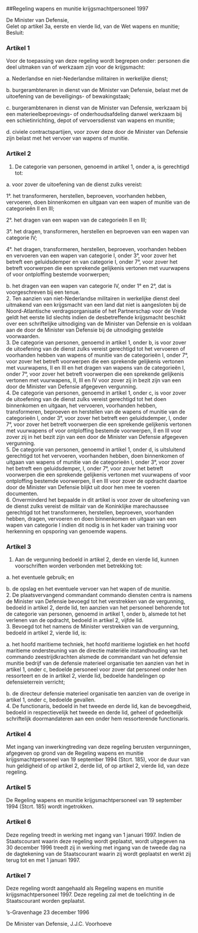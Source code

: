 <meta http-equiv='Content-Type' content='text/html; charset=utf-8' />

##Regeling wapens en munitie krijgsmachtpersoneel 1997

De Minister van Defensie,  
Gelet op artikel 3a, eerste en vierde lid, van de Wet wapens en munitie;
Besluit:     

### Artikel  1  

Voor de toepassing van deze regeling wordt begrepen onder: personen die deel uitmaken van of werkzaam zijn voor de krijgsmacht: 

a.  Nederlandse en niet-Nederlandse militairen in werkelijke dienst; 

b.  burgerambtenaren in dienst van de Minister van Defensie, belast met de uitoefening van de beveiligings- of bewakingstaak; 

c.  burgerambtenaren in dienst van de Minister van Defensie, werkzaam bij een materieelbeproevings- of onderhoudsafdeling danwel werkzaam bij een schietinrichting, depot of vervoersdienst van wapens en munitie; 

d.  civiele contractspartijen, voor zover deze door de Minister van Defensie zijn belast met het vervoer van wapens of munitie.   

### Artikel  2  

1.  De categorie van personen, genoemd in artikel 1, onder a, is gerechtigd tot: 

a. voor zover de uitoefening van de dienst zulks vereist: 

1°. het transformeren, herstellen, beproeven, voorhanden hebben, vervoeren, doen binnenkomen en uitgaan van een wapen of munitie van de categorieën II en III;  

2°. het dragen van een wapen van de categorieën II en III;  

3°. het dragen, transformeren, herstellen en beproeven van een wapen van categorie IV;  

4°. het dragen, transformeren, herstellen, beproeven, voorhanden hebben en vervoeren van een wapen van categorie I, onder 3°, voor zover het betreft een geluidsdemper en van categorie I, onder 7°, voor zover het betreft voorwerpen die een sprekende gelijkenis vertonen met vuurwapens of voor ontploffing bestemde voorwerpen;    

b. het dragen van een wapen van categorie IV, onder 1° en 2°, dat is voorgeschreven bij een tenue.     
2.  Ten aanzien van niet-Nederlandse militairen in werkelijke dienst deel uitmakend van een krijgsmacht van een land dat niet is aangesloten bij de Noord-Atlantische verdragsorganisatie of het Partnerschap voor de Vrede geldt het eerste lid slechts indien de desbetreffende krijgsmacht beschikt over een schriftelijke uitnodiging van de Minister van Defensie en is voldaan aan de door de Minister van Defensie bij de uitnodiging gestelde voorwaarden.  
3. De categorie van personen, genoemd in artikel 1, onder b, is voor zover de uitoefening van de dienst zulks vereist gerechtigd tot het vervoeren of voorhanden hebben van wapens of munitie van de categorieën I, onder 7°, voor zover het betreft voorwerpen die een sprekende gelijkenis vertonen met vuurwapens, II en III en het dragen van wapens van de categorieën I, onder 7°, voor zover het betreft voorwerpen die een sprekende gelijkenis vertonen met vuurwapens, II, III en IV voor zover zij in bezit zijn van een door de Minister van Defensie afgegeven vergunning.  
4.  De categorie van personen, genoemd in artikel 1, onder c, is voor zover de uitoefening van de dienst zulks vereist gerechtigd tot het doen binnenkomen en uitgaan, het vervoeren, voorhanden hebben, transformeren, beproeven en herstellen van de wapens of munitie van de categorieën I, onder 3°, voor zover het betreft een geluidsdemper, I, onder 7°, voor zover het betreft voorwerpen die een sprekende gelijkenis vertonen met vuurwapens of voor ontploffing bestemde voorwerpen, II en III voor zover zij in het bezit zijn van een door de Minister van Defensie afgegeven vergunning.  
5. De categorie van personen, genoemd in artikel 1, onder d, is uitsluitend gerechtigd tot het vervoeren, voorhanden hebben, doen binnenkomen of uitgaan van wapens of munitie van de categorieën I, onder 3°, voor zover het betreft een geluidsdemper, I, onder 7°, voor zover het betreft voorwerpen die een sprekende gelijkenis vertonen met vuurwapens of voor ontploffing bestemde voorwerpen, II en III voor zover de opdracht daartoe door de Minister van Defensie blijkt uit door hen mee te voeren documenten.  
6.  Onverminderd het bepaalde in dit artikel is voor zover de uitoefening van de dienst zulks vereist de militair van de Koninklijke marechaussee gerechtigd tot het transformeren, herstellen, beproeven, voorhanden hebben, dragen, vervoeren en doen binnenkomen en uitgaan van een wapen van categorie I indien dit nodig is in het kader van training voor herkenning en opsporing van genoemde wapens. 

### Artikel  3  

1.  Aan de vergunning bedoeld in artikel 2, derde en vierde lid, kunnen voorschriften worden verbonden met betrekking tot: 

a.  het eventuele gebruik; en 

b.  de opslag en het eventuele vervoer van het wapen of de munitie.    
2.  De plaatsvervangend commandant commando diensten centra is namens de Minister van Defensie bevoegd tot het verstrekken van de vergunning, bedoeld in artikel 2, derde lid, ten aanzien van het personeel behorende tot de categorie van personen, genoemd in artikel 1, onder b, alsmede tot het verlenen van de opdracht, bedoeld in artikel 2, vijfde lid.   
3.  Bevoegd tot het namens de Minister verstrekken van de vergunning, bedoeld in artikel 2, vierde lid, is: 

a. het hoofd maritieme techniek, het hoofd maritieme logistiek en het hoofd maritieme ondersteuning van de directie materiële instandhouding van het commando zeestrijdkrachten alsmede de commandant van het defensie munitie bedrijf van de defensie materieel organisatie ten aanzien van het in artikel 1, onder c, bedoelde personeel voor zover dat personeel onder hen ressorteert en de in artikel 2, vierde lid, bedoelde handelingen op defensieterrein verricht;  

b. de directeur defensie materieel organisatie ten aanzien van de overige in artikel 1, onder c, bedoelde gevallen.     
4.  De functionaris, bedoeld in het tweede en derde lid, kan de bevoegdheid, bedoeld in respectievelijk het tweede en derde lid, geheel of gedeeltelijk schriftelijk doormandateren aan een onder hem ressorterende functionaris.  

### Artikel  4  

Met ingang van inwerkingtreding van deze regeling berusten vergunningen, afgegeven op grond van de Regeling wapens en munitie krijgsmachtpersoneel van 19 september 1994 (Stcrt. 185), voor de duur van hun geldigheid of op artikel 2, derde lid, of op artikel 2, vierde lid, van deze regeling.  

### Artikel  5  

De Regeling wapens en munitie krijgsmachtpersoneel van 19 september 1994 (Stcrt. 185) wordt ingetrokken.  

### Artikel  6  

Deze regeling treedt in werking met ingang van 1 januari 1997. Indien de Staatscourant waarin deze regeling wordt geplaatst, wordt uitgegeven na 30 december 1996 treedt zij in werking met ingang van de tweede dag na de dagtekening van de Staatscourant waarin zij wordt geplaatst en werkt zij terug tot en met 1 januari 1997.  

### Artikel  7  

Deze regeling wordt aangehaald als Regeling wapens en munitie krijgsmachtpersoneel 1997. 
Deze regeling zal met de toelichting in de Staatscourant worden geplaatst. 

’s-Gravenhage 
23 december 1996    

De 
Minister van Defensie, 
J.J.C. Voorhoeve      
